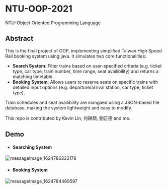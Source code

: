 # NTU-OOP-2021
NTU-Object Oriented Programming Language

## Abstract
This is the final project of OOP, implementing simplified Taiwan High Speed Rail booking system using java. It simulates two core functionalities:
- **Search System**: Filter trains based on user-specified criteria (e.g. ticket type, car type, train number, time range, seat availibility) and returns a matching timetable.
- **Booking System**: Allows users to reserve seats on specific trains with detailed input options (e.g. departure/arrival station, car type, ticket type).

Train schedules and seat availibility are mangaed using a JSON-based file database, making the system lightweight and easy to modify.

This repo is contributed by Kevin Lin, 何耕頡, 劉正德 and me.

## Demo
* #### Searching System

![messageImage_1624786222178](https://user-images.githubusercontent.com/112916328/221512156-2fe57203-49f7-4fea-a36e-9cc212263f4a.jpg)

* #### Booking System

![messageImage_1624784469597](https://user-images.githubusercontent.com/112916328/221512170-b5ea7e96-4d47-41b4-b14a-ba916416221c.jpg)

